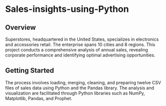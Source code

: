 # Sales-insights-using-Python
## Overview
Superstores, headquartered in the United States, specializes in electronics and accessories retail. The enterprise spans 10 cities and 8 regions. This project conducts a comprehensive analysis of annual sales, revealing corporate performance and identifying optimal advertising opportunities.
## Getting Started
The process involves loading, merging, cleaning, and preparing twelve CSV files of sales data using Python and the Pandas library. The analysis and visualization are facilitated through Python libraries such as NumPy, Matplotlib, Pandas, and Prophet.
